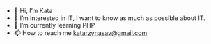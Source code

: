 - 👋 Hi, I’m Kata
- 👀 I’m interested in IT, I want to know as much as possible about IT.
- 🌱 I’m currently learning PHP
- 📫 How to reach me katarzynasav@gmail.com

